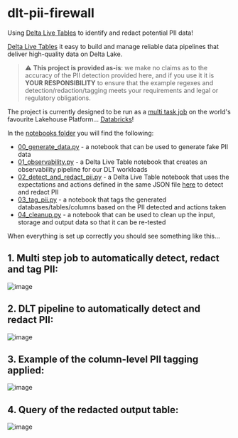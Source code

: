 # dlt-pii-firewall
Using [Delta Live Tables](https://databricks.com/discover/pages/getting-started-with-delta-live-tables) to identify and redact potential PII data!

[Delta Live Tables](https://databricks.com/discover/pages/getting-started-with-delta-live-tables) it easy to build and manage reliable data pipelines that deliver high-quality data on Delta Lake.

> :warning: **This project is provided as-is**: we make no claims as to the accuracy of the PII detection provided here, and if you use it it is **YOUR RESPONSIBILITY** to ensure that the example regexes and detection/redaction/tagging meets your requirements and legal or regulatory obligations.

The project is currently designed to be run as a [multi task job](https://docs.databricks.com/data-engineering/jobs/jobs-quickstart.html) on the world's favourite Lakehouse Platform... [Databricks](https://databricks.com/)!

In the [notebooks folder](notebooks/) you will find the following:

* [00_generate_data.py](notebooks/00_generate_data.py) - a notebook that can be used to generate fake PII data
* [01_observability.py](notebooks/01_observability.py) - a Delta Live Table notebook that creates an observability pipeline for our DLT workloads
* [02_detect_and_redact_pii.py](notebooks/02_detect_and_redact_pii.py) - a Delta Live Table notebook that uses the expectations and actions defined in the same JSON file [here](expectations/pii_detection.json) to detect and redact PII
* [03_tag_pii.py](notebooks/03_tag_pii.py) - a notebook that tags the generated databases/tables/columns based on the PII detected and actions taken
* [04_cleanup.py](notebooks/04_cleanup.py) - a notebook that can be used to clean up the input, storage and output data so that it can be re-tested

When everything is set up correctly you should see something like this...

## 1. Multi step job to automatically detect, redact and tag PII:

![image](https://user-images.githubusercontent.com/43955924/152864772-662c8697-a858-4d4f-94b2-d12363f36f4d.png)

## 2. DLT pipeline to automatically detect and redact PII:

![image](https://user-images.githubusercontent.com/43955924/152864961-732fb2ca-58dc-4805-96fa-110b3a186adc.png)

## 3. Example of the column-level PII tagging applied:

![image](https://user-images.githubusercontent.com/43955924/152865773-de1f6f53-2c66-4f8c-b6fc-0d8d0358ef97.png)

## 4. Query of the redacted output table:

![image](https://user-images.githubusercontent.com/43955924/152866375-0c91bcd1-6204-40a9-ab5d-f92cd2913f25.png)
